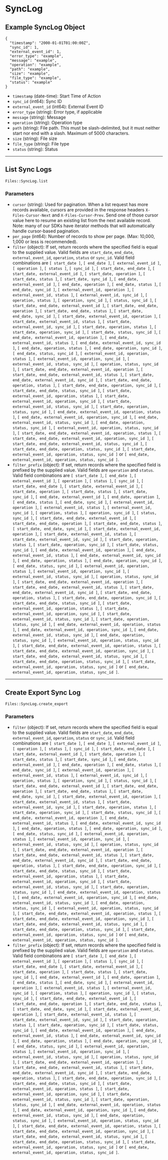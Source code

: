 # SyncLog

## Example SyncLog Object

```
{
  "timestamp": "2000-01-01T01:00:00Z",
  "sync_id": 1,
  "external_event_id": 1,
  "error_type": "example",
  "message": "example",
  "operation": "example",
  "path": "example",
  "size": "example",
  "file_type": "example",
  "status": "example"
}
```

* `timestamp` (date-time): Start Time of Action
* `sync_id` (int64): Sync ID
* `external_event_id` (int64): External Event ID
* `error_type` (string): Error type, if applicable
* `message` (string): Message
* `operation` (string): Operation type
* `path` (string): File path. This must be slash-delimited, but it must neither start nor end with a slash. Maximum of 5000 characters.
* `size` (string): File size
* `file_type` (string): File type
* `status` (string): Status


---

## List Sync Logs

```
Files::SyncLog.list
```

### Parameters

* `cursor` (string): Used for pagination.  When a list request has more records available, cursors are provided in the response headers `X-Files-Cursor-Next` and `X-Files-Cursor-Prev`.  Send one of those cursor value here to resume an existing list from the next available record.  Note: many of our SDKs have iterator methods that will automatically handle cursor-based pagination.
* `per_page` (int64): Number of records to show per page.  (Max: 10,000, 1,000 or less is recommended).
* `filter` (object): If set, return records where the specified field is equal to the supplied value. Valid fields are `start_date`, `end_date`, `external_event_id`, `operation`, `status` or `sync_id`. Valid field combinations are `[ start_date ]`, `[ end_date ]`, `[ external_event_id ]`, `[ operation ]`, `[ status ]`, `[ sync_id ]`, `[ start_date, end_date ]`, `[ start_date, external_event_id ]`, `[ start_date, operation ]`, `[ start_date, status ]`, `[ start_date, sync_id ]`, `[ end_date, external_event_id ]`, `[ end_date, operation ]`, `[ end_date, status ]`, `[ end_date, sync_id ]`, `[ external_event_id, operation ]`, `[ external_event_id, status ]`, `[ external_event_id, sync_id ]`, `[ operation, status ]`, `[ operation, sync_id ]`, `[ status, sync_id ]`, `[ start_date, end_date, external_event_id ]`, `[ start_date, end_date, operation ]`, `[ start_date, end_date, status ]`, `[ start_date, end_date, sync_id ]`, `[ start_date, external_event_id, operation ]`, `[ start_date, external_event_id, status ]`, `[ start_date, external_event_id, sync_id ]`, `[ start_date, operation, status ]`, `[ start_date, operation, sync_id ]`, `[ start_date, status, sync_id ]`, `[ end_date, external_event_id, operation ]`, `[ end_date, external_event_id, status ]`, `[ end_date, external_event_id, sync_id ]`, `[ end_date, operation, status ]`, `[ end_date, operation, sync_id ]`, `[ end_date, status, sync_id ]`, `[ external_event_id, operation, status ]`, `[ external_event_id, operation, sync_id ]`, `[ external_event_id, status, sync_id ]`, `[ operation, status, sync_id ]`, `[ start_date, end_date, external_event_id, operation ]`, `[ start_date, end_date, external_event_id, status ]`, `[ start_date, end_date, external_event_id, sync_id ]`, `[ start_date, end_date, operation, status ]`, `[ start_date, end_date, operation, sync_id ]`, `[ start_date, end_date, status, sync_id ]`, `[ start_date, external_event_id, operation, status ]`, `[ start_date, external_event_id, operation, sync_id ]`, `[ start_date, external_event_id, status, sync_id ]`, `[ start_date, operation, status, sync_id ]`, `[ end_date, external_event_id, operation, status ]`, `[ end_date, external_event_id, operation, sync_id ]`, `[ end_date, external_event_id, status, sync_id ]`, `[ end_date, operation, status, sync_id ]`, `[ external_event_id, operation, status, sync_id ]`, `[ start_date, end_date, external_event_id, operation, status ]`, `[ start_date, end_date, external_event_id, operation, sync_id ]`, `[ start_date, end_date, external_event_id, status, sync_id ]`, `[ start_date, end_date, operation, status, sync_id ]`, `[ start_date, external_event_id, operation, status, sync_id ]` or `[ end_date, external_event_id, operation, status, sync_id ]`.
* `filter_prefix` (object): If set, return records where the specified field is prefixed by the supplied value. Valid fields are `operation` and `status`. Valid field combinations are `[ start_date ]`, `[ end_date ]`, `[ external_event_id ]`, `[ operation ]`, `[ status ]`, `[ sync_id ]`, `[ start_date, end_date ]`, `[ start_date, external_event_id ]`, `[ start_date, operation ]`, `[ start_date, status ]`, `[ start_date, sync_id ]`, `[ end_date, external_event_id ]`, `[ end_date, operation ]`, `[ end_date, status ]`, `[ end_date, sync_id ]`, `[ external_event_id, operation ]`, `[ external_event_id, status ]`, `[ external_event_id, sync_id ]`, `[ operation, status ]`, `[ operation, sync_id ]`, `[ status, sync_id ]`, `[ start_date, end_date, external_event_id ]`, `[ start_date, end_date, operation ]`, `[ start_date, end_date, status ]`, `[ start_date, end_date, sync_id ]`, `[ start_date, external_event_id, operation ]`, `[ start_date, external_event_id, status ]`, `[ start_date, external_event_id, sync_id ]`, `[ start_date, operation, status ]`, `[ start_date, operation, sync_id ]`, `[ start_date, status, sync_id ]`, `[ end_date, external_event_id, operation ]`, `[ end_date, external_event_id, status ]`, `[ end_date, external_event_id, sync_id ]`, `[ end_date, operation, status ]`, `[ end_date, operation, sync_id ]`, `[ end_date, status, sync_id ]`, `[ external_event_id, operation, status ]`, `[ external_event_id, operation, sync_id ]`, `[ external_event_id, status, sync_id ]`, `[ operation, status, sync_id ]`, `[ start_date, end_date, external_event_id, operation ]`, `[ start_date, end_date, external_event_id, status ]`, `[ start_date, end_date, external_event_id, sync_id ]`, `[ start_date, end_date, operation, status ]`, `[ start_date, end_date, operation, sync_id ]`, `[ start_date, end_date, status, sync_id ]`, `[ start_date, external_event_id, operation, status ]`, `[ start_date, external_event_id, operation, sync_id ]`, `[ start_date, external_event_id, status, sync_id ]`, `[ start_date, operation, status, sync_id ]`, `[ end_date, external_event_id, operation, status ]`, `[ end_date, external_event_id, operation, sync_id ]`, `[ end_date, external_event_id, status, sync_id ]`, `[ end_date, operation, status, sync_id ]`, `[ external_event_id, operation, status, sync_id ]`, `[ start_date, end_date, external_event_id, operation, status ]`, `[ start_date, end_date, external_event_id, operation, sync_id ]`, `[ start_date, end_date, external_event_id, status, sync_id ]`, `[ start_date, end_date, operation, status, sync_id ]`, `[ start_date, external_event_id, operation, status, sync_id ]` or `[ end_date, external_event_id, operation, status, sync_id ]`.


---

## Create Export Sync Log

```
Files::SyncLog.create_export
```

### Parameters

* `filter` (object): If set, return records where the specified field is equal to the supplied value. Valid fields are `start_date`, `end_date`, `external_event_id`, `operation`, `status` or `sync_id`. Valid field combinations are `[ start_date ]`, `[ end_date ]`, `[ external_event_id ]`, `[ operation ]`, `[ status ]`, `[ sync_id ]`, `[ start_date, end_date ]`, `[ start_date, external_event_id ]`, `[ start_date, operation ]`, `[ start_date, status ]`, `[ start_date, sync_id ]`, `[ end_date, external_event_id ]`, `[ end_date, operation ]`, `[ end_date, status ]`, `[ end_date, sync_id ]`, `[ external_event_id, operation ]`, `[ external_event_id, status ]`, `[ external_event_id, sync_id ]`, `[ operation, status ]`, `[ operation, sync_id ]`, `[ status, sync_id ]`, `[ start_date, end_date, external_event_id ]`, `[ start_date, end_date, operation ]`, `[ start_date, end_date, status ]`, `[ start_date, end_date, sync_id ]`, `[ start_date, external_event_id, operation ]`, `[ start_date, external_event_id, status ]`, `[ start_date, external_event_id, sync_id ]`, `[ start_date, operation, status ]`, `[ start_date, operation, sync_id ]`, `[ start_date, status, sync_id ]`, `[ end_date, external_event_id, operation ]`, `[ end_date, external_event_id, status ]`, `[ end_date, external_event_id, sync_id ]`, `[ end_date, operation, status ]`, `[ end_date, operation, sync_id ]`, `[ end_date, status, sync_id ]`, `[ external_event_id, operation, status ]`, `[ external_event_id, operation, sync_id ]`, `[ external_event_id, status, sync_id ]`, `[ operation, status, sync_id ]`, `[ start_date, end_date, external_event_id, operation ]`, `[ start_date, end_date, external_event_id, status ]`, `[ start_date, end_date, external_event_id, sync_id ]`, `[ start_date, end_date, operation, status ]`, `[ start_date, end_date, operation, sync_id ]`, `[ start_date, end_date, status, sync_id ]`, `[ start_date, external_event_id, operation, status ]`, `[ start_date, external_event_id, operation, sync_id ]`, `[ start_date, external_event_id, status, sync_id ]`, `[ start_date, operation, status, sync_id ]`, `[ end_date, external_event_id, operation, status ]`, `[ end_date, external_event_id, operation, sync_id ]`, `[ end_date, external_event_id, status, sync_id ]`, `[ end_date, operation, status, sync_id ]`, `[ external_event_id, operation, status, sync_id ]`, `[ start_date, end_date, external_event_id, operation, status ]`, `[ start_date, end_date, external_event_id, operation, sync_id ]`, `[ start_date, end_date, external_event_id, status, sync_id ]`, `[ start_date, end_date, operation, status, sync_id ]`, `[ start_date, external_event_id, operation, status, sync_id ]` or `[ end_date, external_event_id, operation, status, sync_id ]`.
* `filter_prefix` (object): If set, return records where the specified field is prefixed by the supplied value. Valid fields are `operation` and `status`. Valid field combinations are `[ start_date ]`, `[ end_date ]`, `[ external_event_id ]`, `[ operation ]`, `[ status ]`, `[ sync_id ]`, `[ start_date, end_date ]`, `[ start_date, external_event_id ]`, `[ start_date, operation ]`, `[ start_date, status ]`, `[ start_date, sync_id ]`, `[ end_date, external_event_id ]`, `[ end_date, operation ]`, `[ end_date, status ]`, `[ end_date, sync_id ]`, `[ external_event_id, operation ]`, `[ external_event_id, status ]`, `[ external_event_id, sync_id ]`, `[ operation, status ]`, `[ operation, sync_id ]`, `[ status, sync_id ]`, `[ start_date, end_date, external_event_id ]`, `[ start_date, end_date, operation ]`, `[ start_date, end_date, status ]`, `[ start_date, end_date, sync_id ]`, `[ start_date, external_event_id, operation ]`, `[ start_date, external_event_id, status ]`, `[ start_date, external_event_id, sync_id ]`, `[ start_date, operation, status ]`, `[ start_date, operation, sync_id ]`, `[ start_date, status, sync_id ]`, `[ end_date, external_event_id, operation ]`, `[ end_date, external_event_id, status ]`, `[ end_date, external_event_id, sync_id ]`, `[ end_date, operation, status ]`, `[ end_date, operation, sync_id ]`, `[ end_date, status, sync_id ]`, `[ external_event_id, operation, status ]`, `[ external_event_id, operation, sync_id ]`, `[ external_event_id, status, sync_id ]`, `[ operation, status, sync_id ]`, `[ start_date, end_date, external_event_id, operation ]`, `[ start_date, end_date, external_event_id, status ]`, `[ start_date, end_date, external_event_id, sync_id ]`, `[ start_date, end_date, operation, status ]`, `[ start_date, end_date, operation, sync_id ]`, `[ start_date, end_date, status, sync_id ]`, `[ start_date, external_event_id, operation, status ]`, `[ start_date, external_event_id, operation, sync_id ]`, `[ start_date, external_event_id, status, sync_id ]`, `[ start_date, operation, status, sync_id ]`, `[ end_date, external_event_id, operation, status ]`, `[ end_date, external_event_id, operation, sync_id ]`, `[ end_date, external_event_id, status, sync_id ]`, `[ end_date, operation, status, sync_id ]`, `[ external_event_id, operation, status, sync_id ]`, `[ start_date, end_date, external_event_id, operation, status ]`, `[ start_date, end_date, external_event_id, operation, sync_id ]`, `[ start_date, end_date, external_event_id, status, sync_id ]`, `[ start_date, end_date, operation, status, sync_id ]`, `[ start_date, external_event_id, operation, status, sync_id ]` or `[ end_date, external_event_id, operation, status, sync_id ]`.
